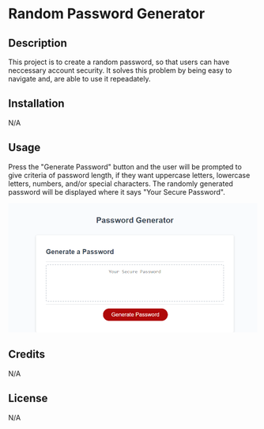 # Random Password Generator

## Description

This project is to create a random password, so that users can have neccessary account security. It solves this problem by being easy to navigate and, are able to use it repeadately.

## Installation

N/A

## Usage

Press the "Generate Password" button and the user will be prompted to give criteria of password length, if they want uppercase letters, lowercase letters, numbers, and/or special characters. The randomly generated password will be displayed where it says "Your Secure Password".

![random-password-generator-screenshot](images/random-password-generator-screenshot.png)

## Credits

N/A

## License

N/A